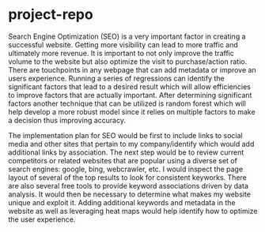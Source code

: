 # project-repo

Search Engine Optimization (SEO) is a very important factor in creating a successful website. Getting more visibility can lead to more traffic and ultimately more revenue. It is important to not only improve the traffic volume to the website but also optimize the visit to purchase/action ratio. There are touchpoints in any webpage that can add metadata or improve an users experience. Running a series of regressions can identify the significant factors that lead to a desired result which will allow efficiencies to improve factors that are actually important. After determining significant factors another technique that can be utilized is random forest which will help develop a more robust model since it relies on multiple factors to make a decision thus improving accuracy.

The implementation plan for SEO would be first to include links to social media and other sites that pertain to my company/identify which would add additional links by association. The next step would be to review current competitors or related websites that are popular using a diverse set of search engines: google, bing, webcrawler, etc. I would inspect the page layout of several of the top results to look for consistent keyworks. There are also several free tools to provide keyword associations driven by data analysis. It would then be necessary to determine what makes my website unique and exploit it. Adding additional keywords and metadata in the website as well as leveraging heat maps would help identify how to optimize the user experience.
